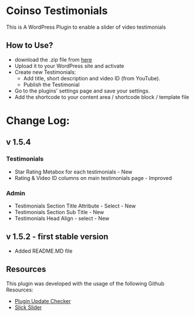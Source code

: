# Coinso Testimonials
This is A WordPress Plugin to enable a slider of video testimonials

## How to Use?
* download the .zip file from [here](https://github.com/coinso/coinso-simple-testimonials.git)
* Upload it to your WordPress site and activate
* Create new Testimonials:
    * Add title, short description and video ID (from YouTube).
    * Publish the Testimonial
* Go to the plugins' settings page and save your settings.
* Add the shortcode to your content area / shortcode block / template file

# Change Log:

## v 1.5.4
### Testimonials
- Star Rating Metabox for each testimonials - New
- Rating & Video ID columns on main testimonials page - Improved
### Admin
- Testimonials Section Title Attribute - Select - New
- Testimonials Section Sub Title - New
- Testimonials Head Align - select - New
 

## v 1.5.2 - first stable version
- Added README.MD file 

## Resources
This plugin was developed with the usage of the following Github Resources:
* [Plugin Update Checker](https://github.com/YahnisElsts/plugin-update-checker)
* [Slick Slider](https://kenwheeler.github.io/slick/)